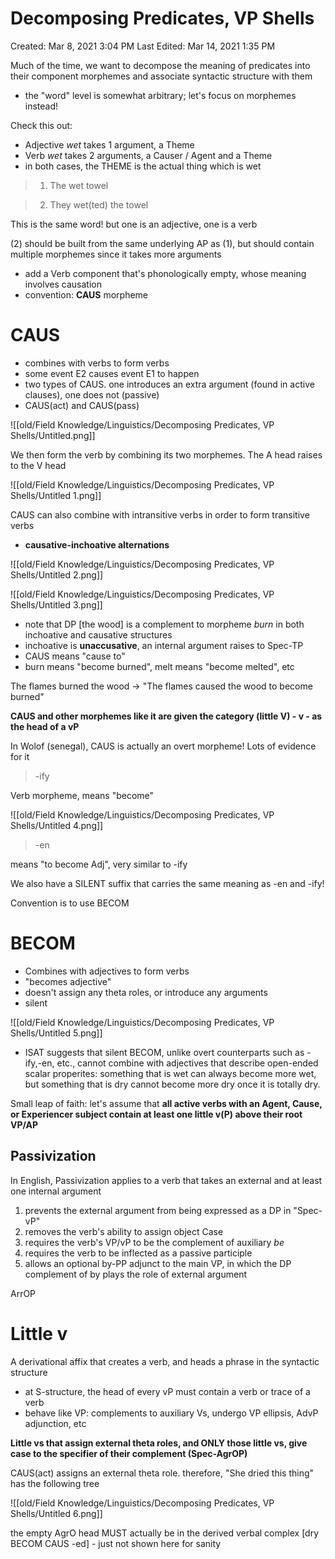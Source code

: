 # Decomposing Predicates, VP Shells

Created: Mar 8, 2021 3:04 PM
Last Edited: Mar 14, 2021 1:35 PM

Much of the time, we want to decompose the meaning of predicates into their component morphemes and associate syntactic structure with them

- the "word" level is somewhat arbitrary; let's focus on morphemes instead!

Check this out:

- Adjective *wet* takes 1 argument, a Theme
- Verb *wet* takes 2 arguments, a Causer / Agent and a Theme
- in both cases, the THEME is the actual thing which is wet

> 1. The wet towel

> 2. They wet(ted) the towel

This is the same word! but one is an adjective, one is a verb

(2) should be built from the same underlying AP as (1), but should contain multiple morphemes since it takes more arguments

- add a Verb component that's phonologically empty, whose meaning involves causation
- convention: **CAUS** morpheme

# CAUS

- combines with verbs to form verbs
- some event E2 causes event E1 to happen
- two types of CAUS. one introduces an extra argument (found in active clauses), one does not (passive)
- CAUS(act) and CAUS(pass)

![[old/Field Knowledge/Linguistics/Decomposing Predicates, VP Shells/Untitled.png]]

We then form the verb by combining its two morphemes. The A head raises to the V head

![[old/Field Knowledge/Linguistics/Decomposing Predicates, VP Shells/Untitled 1.png]]

CAUS can also combine with intransitive verbs in order to form transitive verbs

- **causative-inchoative alternations**

![[old/Field Knowledge/Linguistics/Decomposing Predicates, VP Shells/Untitled 2.png]]

![[old/Field Knowledge/Linguistics/Decomposing Predicates, VP Shells/Untitled 3.png]]

- note that DP [the wood] is a complement to morpheme *burn* in both inchoative and causative structures
- inchoative is **unaccusative**, an internal argument raises to Spec-TP
- CAUS means "cause to"
- burn means "become burned", melt means "become melted", etc

The flames burned the wood → "The flames caused the wood to become burned"

**CAUS and other morphemes like it are given the category (little V) - v - as the head of a vP**

In Wolof (senegal), CAUS is actually an overt morpheme! Lots of evidence for it

> -ify

Verb morpheme, means "become"

![[old/Field Knowledge/Linguistics/Decomposing Predicates, VP Shells/Untitled 4.png]]

> -en

means "to become Adj", very similar to -ify

We also have a SILENT suffix that carries the same meaning as -en and -ify!

Convention is to use BECOM

# **BECOM**

- Combines with adjectives to form verbs
- "becomes adjective"
- doesn't assign any theta roles, or introduce any arguments
- silent

![[old/Field Knowledge/Linguistics/Decomposing Predicates, VP Shells/Untitled 5.png]]

- ISAT suggests that silent BECOM, unlike overt counterparts such as -ify,-en, etc., cannot combine with adjectives that describe open-ended scalar properites: something that is wet can always become more wet, but something that is dry cannot become more dry once it is totally dry.

Small leap of faith: let's assume that **all active verbs with an Agent, Cause, or Experiencer subject contain at least one little v(P) above their root VP/AP**

## Passivization

In English, Passivization applies to a verb that takes an external and at least one internal argument

1. prevents the external argument from being expressed as a DP in "Spec-vP"
2. removes the verb's ability to assign object Case
3. requires the verb's VP/vP to be the complement of auxiliary *be*
4. requires the verb to be inflected as a passive participle
5. allows an optional by-PP adjunct to the main VP, in which the DP complement of by plays the role of external argument

ArrOP

# Little v

A derivational affix that creates a verb, and heads a phrase in the syntactic structure

- at S-structure, the head of every vP must contain a verb or trace of a verb
- behave like VP: complements to auxiliary Vs, undergo VP ellipsis, AdvP adjunction, etc

**Little vs that assign external theta roles, and ONLY those little vs, give case to the specifier of their complement (Spec-AgrOP)**

CAUS(act) assigns an external theta role. therefore, "She dried this thing" has the following tree

![[old/Field Knowledge/Linguistics/Decomposing Predicates, VP Shells/Untitled 6.png]]

the empty AgrO head MUST actually be in the derived verbal complex [dry BECOM CAUS -ed] - just not shown here for sanity